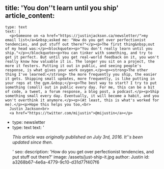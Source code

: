 title: 'You don''t learn until you ship'
article_content:
  -
    type: text
    text: |
      <p>Someone on <a href="https://justinjackson.ca/newsletter/">my email list</a>&nbsp;asked me: "How do you get over perfectionist tendencies, and put stuff out there?"</p><p>The first thing&nbsp;out of my head was:</p><blockquote><p>"You don't really learn until you ship."</p></blockquote><p>You can tinker with something, and try to get it perfect. But until you get real-world feedback on it, you won't really know how valuable it is. The longer you sit on a project, the more it festers. Putting it out in public, and seeing people's response, is what gives your work oxygen.</p><p><strong>The other thing I've learned:</strong> the more frequently you ship, the easier it gets. Shipping small updates, more frequently, is like putting in your reps at the gym.&nbsp;</p><p>The best way to start? I try to put something (small) out in public every day. For me, this can be a bit of code, a tweet, a forum response, a blog post, a podcast.</p><p>Ship something small every day. Eventually, it will become a habit, and you won't overthink it anymore.</p><p>(At least, this is what's worked for me).</p><p>Hope this helps you too,<br>
      Justin Jackson<br>
      <a href="https://twitter.com/mijustin">@mijustin</a></p>
  -
    type: newsletter
  -
    type: text
    text: '<p><i>This article was originally published&nbsp;on July 3rd, 2016. It''s been updated since then.</i></p>'
seo:
  description: 'How do you get over perfectionist tendencies, and put stuff out there?'
  image: /assets/just-ship-it.jpg
author: Justin
id: a3268b67-4e6a-4779-9c10-d31d77f407f6
